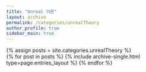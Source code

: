 ```yaml
---
title: "Unreal 이론"
layout: archive
permalink: /categories/unrealTheory
author_profile: true
sidebar_main: true
---
```


{% assign posts = site.categories.unrealTheory %}  
{% for post in posts %} {% include archive-single.html type=page.entries_layout %} {% endfor %}
